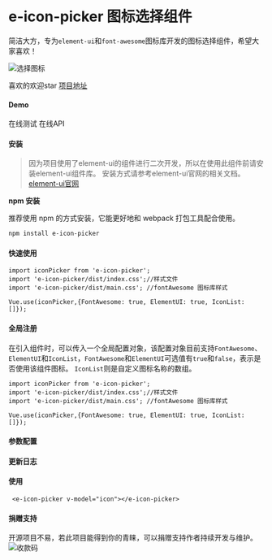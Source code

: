 # e-icon-picker 图标选择组件
简洁大方，专为`element-ui`和`font-awesome`图标库开发的图标选择组件，希望大家喜欢！

![选择图标](https://oscimg.oschina.net/oscnet/up-e3323fa5c775df72741c2f58ca634b950d3.JPEG "选择图标")

喜欢的欢迎star [项目地址](https://gitee.com/cnovel/icon-picker)

#### Demo

在线测试
在线API

#### 安装

>因为项目使用了element-ui的组件进行二次开发，所以在使用此组件前请安装element-ui组件库。
>安装方式请参考element-ui官网的相关文档。[element-ui官网](https://element.eleme.cn/#/zh-CN/component/installation)

**npm 安装**

推荐使用 npm 的方式安装，它能更好地和 webpack 打包工具配合使用。

```bash
npm install e-icon-picker
```

#### 快速使用

```
import iconPicker from 'e-icon-picker';
import 'e-icon-picker/dist/index.css';//样式文件
import 'e-icon-picker/dist/main.css'; //fontAwesome 图标库样式

Vue.use(iconPicker,{FontAwesome: true, ElementUI: true, IconList: []});
```


#### 全局注册
在引入组件时，可以传入一个全局配置对象，该配置对象目前支持`FontAwesome`、`ElementUI`和`IconList`，`FontAwesome`和`ElementUI`可选值有`true`和`false`，表示是否使用该组件图标。
`IconList`则是自定义图标名称的数组。

```
import iconPicker from 'e-icon-picker';
import 'e-icon-picker/dist/index.css';//样式文件
import 'e-icon-picker/dist/main.css'; //fontAwesome 图标库样式

Vue.use(iconPicker,{FontAwesome: true, ElementUI: true, IconList: []});
```
#### 参数配置



#### 更新日志



#### 使用

```
 <e-icon-picker v-model="icon"></e-icon-picker>
```


####  捐赠支持

开源项目不易，若此项目能得到你的青睐，可以捐赠支持作者持续开发与维护。
 ![收款码](https://oscimg.oschina.net/oscnet/up-e2344cd770f7f7386637d0dbbfb5d48472c.JPEG)
